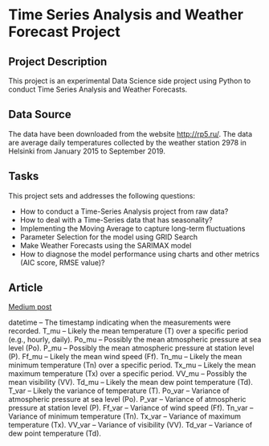 # Time Series Analysis and Weather Forecast Project

## Project Description
This project is an experimental Data Science side project using Python to conduct Time Series Analysis and Weather Forecasts.

## Data Source
The data have been downloaded from the website http://rp5.ru/. The data are average daily temperatures collected by the weather station 2978 in Helsinki from January 2015 to September 2019.

## Tasks

This project sets and addresses the following questions: 
* How to conduct a Time-Series Analysis project from raw data?
* How to deal with a Time-Series data that has seasonality?
* Implementing the Moving Average to capture long-term fluctuations
* Parameter Selection for the model using GRID Search
* Make Weather Forecasts using the SARIMAX model
* How to diagnose the model performance using charts and other metrics (AIC score, RMSE value)?

## Article

[Medium post](https://medium.com/@llmkhoa511/time-series-analysis-and-weather-forecast-in-python-e80b664c7f71)

datetime – The timestamp indicating when the measurements were recorded.
T_mu – Likely the mean temperature (T) over a specific period (e.g., hourly, daily).
Po_mu – Possibly the mean atmospheric pressure at sea level (Po).
P_mu – Possibly the mean atmospheric pressure at station level (P).
Ff_mu – Likely the mean wind speed (Ff).
Tn_mu – Likely the mean minimum temperature (Tn) over a specific period.
Tx_mu – Likely the mean maximum temperature (Tx) over a specific period.
VV_mu – Possibly the mean visibility (VV).
Td_mu – Likely the mean dew point temperature (Td).
T_var – Likely the variance of temperature (T).
Po_var – Variance of atmospheric pressure at sea level (Po).
P_var – Variance of atmospheric pressure at station level (P).
Ff_var – Variance of wind speed (Ff).
Tn_var – Variance of minimum temperature (Tn).
Tx_var – Variance of maximum temperature (Tx).
VV_var – Variance of visibility (VV).
Td_var – Variance of dew point temperature (Td).
